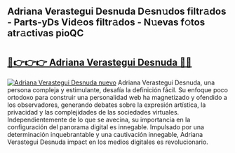 ## Adriana Verastegui Desnuda D𝚎sn𝚞dos filtr𝚊dos - Parts-yDs Vid𝚎os filtr𝚊dos - N𝚞evas f𝚘tos atr𝚊ctivas pioQC

# <h2><a href="http://mbden1e.tromn.icu/?c=Adriana+Verastegui+Desnuda">🔗👉👉👉 Adriana Verastegui Desnuda 🔗🔗</a></h2>

[![Adriana Verastegui Desnuda nuevo](https://i.imgur.com/pEAQMta.gif)](http://mbden1e.tromn.icu/?c=Adriana+Verastegui+Desnuda)
Adriana Verastegui Desnuda, una persona compleja y estimulante, desafía la definición fácil. Su enfoque poco ortodoxo para construir una personalidad web ha magnetizado y ofendido a los observadores, generando debates sobre la expresión artística, la privacidad y las complejidades de las sociedades virtuales. Independientemente de lo que se avecina, su importancia en la configuración del panorama digital es innegable. Impulsado por una determinación inquebrantable y una cautivación innegable, Adriana Verastegui Desnuda impact en los medios digitales es revolucionario.
